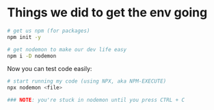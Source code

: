 # Things we did to get the env going

```sh
# get us npm (for packages)
npm init -y 

# get nodemon to make our dev life easy
npm i -D nodemon
```


Now you can test code easily:

```sh
# start running my code (using NPX, aka NPM-EXECUTE)
npx nodemon <file>

### NOTE: you're stuck in nodemon until you press CTRL + C

```